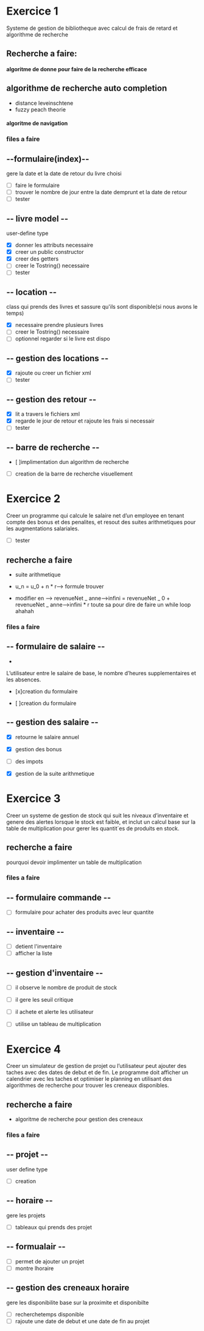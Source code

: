 # Exercice 1
Systeme de gestion de bibliotheque avec calcul de frais de retard et algorithme de recherche

## Recherche a faire:
#### algoritme de donne pour faire de la recherche efficace
## algorithme de recherche auto  completion
- distance leveinschtene
- fuzzy peach theorie
#### algoritme de navigation



### files a faire
##  --formulaire(index)--
gere la date  et la date de retour du livre choisi
- [ ] faire le formulaire
- [ ] trouver le nombre de jour entre la date demprunt et la date de retour
- [ ] tester 
## -- livre model --
user-define type
- [x] donner les attributs necessaire
- [x] creer un public constructor
- [x] creer des getters
- [ ] creer le Tostring() necessaire
- [ ] tester

## -- location --
class qui prends des livres et sassure qu'ils sont disponible(si nous avons le temps)
- [x] necessaire prendre plusieurs livres
- [ ] creer le Tostring() necessaire
- [ ] optionnel regarder si le livre est dispo

## -- gestion des locations --
- [x] rajoute ou creer un fichier xml 
- [ ] tester 
## -- gestion des retour --
- [x] lit a travers le fichiers xml 
- [x] regarde le jour de retour et rajoute les frais si necessair
- [ ] tester 
## -- barre de recherche --
- [ ]implimentation dun algorithm de recherche
- [ ] creation de la barre de recherche visuellement

# Exercice 2
Creer un programme qui calcule le salaire net d’un employee en tenant compte des bonus et des penalites, et resout des suites arithmetiques pour les augmentations salariales.
- [ ] tester
## recherche a faire
- suite arithmetique
- u_n = u_0 + n * r--> formule trouver

-  modifier en -->
  revenueNet _ anne-->infini = revenueNet _ 0  + revenueNet _ anne-->infini * r
toute sa pour dire de faire un while loop ahahah


### files a faire

## -- formulaire de salaire --
-
L’utilisateur entre le salaire de base, le nombre d’heures supplementaires et les absences.
- [x]creation du formulaire

- [ ]creation du formulaire

## -- gestion des salaire --
- [x] retourne le  salaire annuel
- [x] gestion des bonus 
- [ ] des impots
- [x] gestion de la suite arithmetique


# Exercice 3
Creer un systeme de gestion de stock qui suit les niveaux d’inventaire et genere des alertes lorsque le stock est faible, et inclut un calcul base sur la table de multiplication pour gerer les quantit´es de produits en stock.

## recherche a faire
pourquoi devoir implimenter un table de multiplication

### files a faire
## -- formulaire commande --
- [ ] formulaire pour achater des produits avec leur quantite

## -- inventaire --
- [ ] detient l'inventaire
- [ ] afficher la liste
## -- gestion d'inventaire --
- [ ]  il observe le nombre de produit de stock
- [ ]  il gere les seuil critique
- [ ]  il achete et alerte les utilisateur
- [ ]  utilise un tableau de multiplication


# Exercice 4
Creer un simulateur de gestion de projet ou l’utilisateur peut ajouter des taches avec des dates de debut et de fin. Le programme doit afficher un calendrier avec les taches et optimiser le planning en utilisant des algorithmes de recherche pour trouver les creneaux disponibles.

## recherche a faire
- algoritme de recherche pour gestion des creneaux
### files a faire
## -- projet --
user define type
- [ ] creation

## -- horaire -- 
gere les projets
- [ ] tableaux qui prends des projet
## -- formualair --
- [ ] permet de ajouter un projet
- [ ] montre lhoraire
## -- gestion des creneaux horaire
gere les disponibilite base sur la proximite et disponibilte
- [ ] recherchetemps disponible
- [ ] rajoute une date de debut et une date de fin au projet
